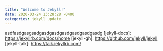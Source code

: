 ```yaml
---
title: "Welcome to Jekyll!"
date: 2020-03-24 13:28:28 -0400
categories: jekyll update
---
```

asdfasdgasgsadgasdgasdgasdgasdgasdgasdg
[jekyll-docs]: https://jekyllrb.com/docs/home
[jekyll-gh]:   https://github.com/jekyll/jekyll
[jekyll-talk]: https://talk.jekyllrb.com/
